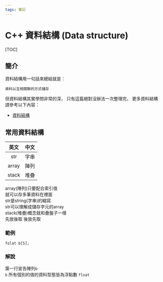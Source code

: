 ```yaml
---
tags: 筆記
---
```


# C++ 資料結構 (Data structure)

[TOC]

## 簡介

資料結構用一句話來總結就是：  

`資料以互相關聯的方式儲存`

但資料結構其實學問非常的深，
只有這篇絕對沒辦法一次整理完，
更多資料結構請參考以下內容：  

- [資料結構](<!-- 未完成 -->)

## 常用資料結構

| 英文  |  中文  |  
|:-----:|:------:|  
|  str  |  字串  |  
| array |  陣列  |  
| stack |  堆疊  |  

array(陣列)只要配合索引值  
就可以存多筆資料在裡面  
str是string(字串)的縮寫  
str可以理解成儲存字元的array  
stack(堆疊)概念就和疊盤子一樣  
先放後取 後放先取  

### 範例

```cpp=
folat b[5];
```

### 解說

第一行宣告陣列`b`  
`b` 所有個別的值的資料型態皆為浮點數 `float`  
